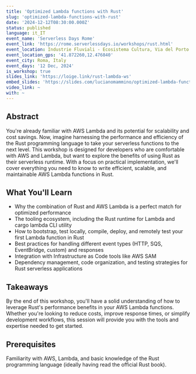 ```yaml
---
title: 'Optimized Lambda functions with Rust'
slug: 'optimized-lambda-functions-with-rust'
date: '2024-12-12T08:30:00.000Z'
status: published
language: it_IT
event_name: 'Serverless Days Rome'
event_link: 'https://rome.serverlessdays.io/workshops/rust.html'
event_location: Industrie Fluviali - Ecosistema Cultura, Via del Porto Fluviale 35 - Roma
event_location_gps: '41.872260,12.476840'
event_city: Roma, Italy
event_days: '12 Dec, 2024'
is_workshop: true
slides_link: 'https://loige.link/rust-lambda-ws'
embed_slides: 'https://slides.com/lucianomammino/optimized-lambda-functions-with-rust-workshop/embed'
video_link: ~
with: ~
---
```


## Abstract

You're already familiar with AWS Lambda and its potential for scalability and
cost savings. Now, imagine harnessing the performance and efficiency of the Rust
programming language to take your serverless functions to the next level. This
workshop is designed for developers who are comfortable with AWS and Lambda, but
want to explore the benefits of using Rust as their serverless runtime. With a
focus on practical implementation, we'll cover everything you need to know to
write efficient, scalable, and maintainable AWS Lambda functions in Rust.

## What You'll Learn

- Why the combination of Rust and AWS Lambda is a perfect match for optimized
  performance
- The tooling ecosystem, including the Rust runtime for Lambda and cargo lambda
  CLI utility
- How to bootstrap, test locally, compile, deploy, and remotely test your first
  Lambda function in Rust
- Best practices for handling different event types (HTTP, SQS, EventBridge,
  custom) and responses
- Integration with Infrastructure as Code tools like AWS SAM
- Dependency management, code organization, and testing strategies for Rust
  serverless applications

## Takeaways

By the end of this workshop, you'll have a solid understanding of how to
leverage Rust's performance benefits in your AWS Lambda functions. Whether
you're looking to reduce costs, improve response times, or simplify development
workflows, this session will provide you with the tools and expertise needed to
get started.

## Prerequisites

Familiarity with AWS, Lambda, and basic knowledge of the Rust programming
language (ideally having read the official Rust book).
